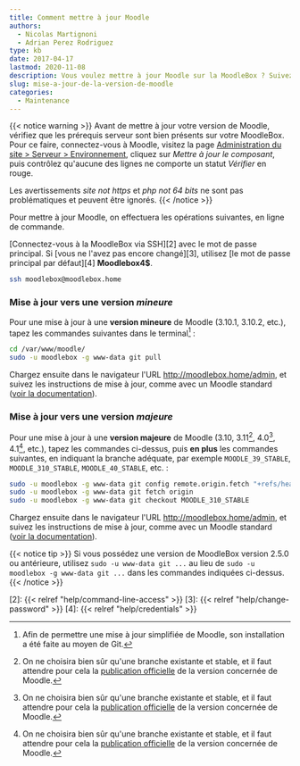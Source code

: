 ```yaml
---
title: Comment mettre à jour Moodle
authors:
  - Nicolas Martignoni
  - Adrian Perez Rodriguez
type: kb
date: 2017-04-17
lastmod: 2020-11-08
description: Vous voulez mettre à jour Moodle sur la MoodleBox ? Suivez ces instructions !
slug: mise-a-jour-de-la-version-de-moodle
categories:
  - Maintenance
---
```

{{< notice warning >}}
Avant de mettre à jour votre version de Moodle, vérifiez que les prérequis serveur sont bien présents sur votre MoodleBox. Pour ce faire, connectez-vous à Moodle, visitez la page [Administration du site > Serveur > Environnement](http://moodlebox.home/admin/environment.php), cliquez sur _Mettre à jour le composant_, puis contrôlez qu'aucune des lignes ne comporte un statut _Vérifier_ en rouge.

Les avertissements _site not https_ et _php not 64 bits_ ne sont pas problématiques et peuvent être ignorés.
{{< /notice >}}

Pour mettre à jour Moodle, on effectuera les opérations suivantes, en ligne de commande.

[Connectez-vous à la MoodleBox via SSH][2] avec le mot de passe principal. Si [vous ne l'avez pas encore changé][3], utilisez [le mot de passe principal par défaut][4] __Moodlebox4$__.

```bash
ssh moodlebox@moodlebox.home
```

### Mise à jour vers une version _mineure_

Pour une mise à jour à une __version mineure__ de Moodle (3.10.1, 3.10.2, etc.), tapez les commandes suivantes dans le terminal[^git] :

```bash
cd /var/www/moodle/
sudo -u moodlebox -g www-data git pull
```

Chargez ensuite dans le navigateur l'URL http://moodlebox.home/admin, et suivez les instructions de mise à jour, comme avec un Moodle standard ([voir la documentation][update]).

### Mise à jour vers une version _majeure_

Pour une mise à jour à une __version majeure__ de Moodle (3.10, 3.11[^future], 4.0[^future], 4.1[^future], etc.), tapez les commandes ci-dessus, puis __en plus__ les commandes suivantes, en indiquant la branche adéquate, par exemple `MOODLE_39_STABLE`, `MOODLE_310_STABLE`, `MOODLE_40_STABLE`, etc. :

```bash
sudo -u moodlebox -g www-data git config remote.origin.fetch "+refs/heads/*:refs/remotes/origin/*"
sudo -u moodlebox -g www-data git fetch origin
sudo -u moodlebox -g www-data git checkout MOODLE_310_STABLE
```

Chargez ensuite dans le navigateur l'URL http://moodlebox.home/admin, et suivez les instructions de mise à jour, comme avec un Moodle standard ([voir la documentation][update]).

{{< notice tip >}}
Si vous possédez une version de MoodleBox version 2.5.0 ou antérieure, utilisez `sudo -u www-data git ...` au lieu de `sudo -u moodlebox -g www-data git ...` dans les commandes indiquées ci-dessus.
{{< /notice >}}

 [update]: https://docs.moodle.org/fr/Mise_à_jour
 [2]: {{< relref "help/command-line-access" >}}
 [3]: {{< relref "help/change-password" >}}
 [4]: {{< relref "help/credentials" >}}

 [^git]: Afin de permettre une mise à jour simplifiée de Moodle, son installation a été faite au moyen de Git.
 [^future]: On ne choisira bien sûr qu'une branche existante et stable, et il faut attendre pour cela la [publication officielle](https://docs.moodle.org/dev/Releases#General_release_calendar) de la version concernée de Moodle.
